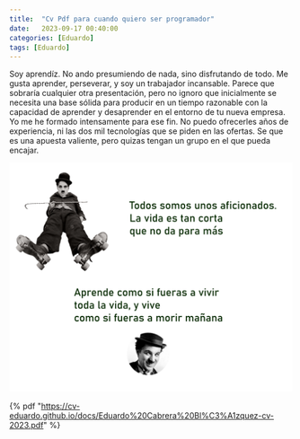 ```yaml
---
title:  "Cv Pdf para cuando quiero ser programador"
date:   2023-09-17 00:40:00
categories: [Eduardo]
tags: [Eduardo]
---
```


Soy aprendíz. No ando presumiendo de nada, sino disfrutando de todo. Me gusta aprender, perseverar, y soy un trabajador incansable. Parece que sobraría cualquier otra presentación, pero no ignoro que inicialmente se necesita una base sólida para producir en un tiempo razonable con la capacidad de aprender y desaprender en el entorno de tu nueva empresa. Yo me he formado intensamente para ese fin. No puedo ofrecerles años de experiencia, ni las dos mil tecnologías que se piden en las ofertas. Se que es una apuesta valiente, pero quizas tengan un grupo en el que pueda encajar.

<img class="centrar" src="/images/chaplin.png" alt="Viñeta forges">

 {% pdf "https://cv-eduardo.github.io/docs/Eduardo%20Cabrera%20Bl%C3%A1zquez-cv-2023.pdf" %}






